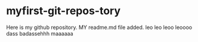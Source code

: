 # myfirst-git-repos-tory
Here is my github repository.
MY readme.md file added.
leo leo leoo leoooo dass
badassehhh maaaaaa 
